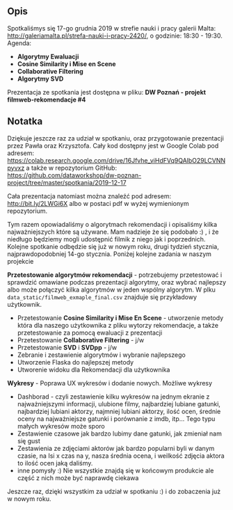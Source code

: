 ## Opis

Spotkaliśmys się 17-go grudnia 2019 w strefie nauki i pracy galerii Malta: http://galeriamalta.pl/strefa-nauki-i-pracy-2420/, o godzinie: 18:30 - 19:30. Agenda:

* **Algorytmy Ewaluacji**
* **Cosine Similarity i Mise en Scene**
* **Collaborative Filtering**
* **Algorytmy SVD**

Prezentacja ze spotkania jest dostępna w pliku: **DW Poznań - projekt filmweb-rekomendacje #4**

## Notatka

Dziękuje jeszcze raz za udział w spotkaniu, oraz przygotowanie prezentacji przez Pawła oraz Krzysztofa. Cały kod dostępny jest w Google Colab pod adresem:
https://colab.research.google.com/drive/16Jfvhe_viHdFVq9QAlbO29LCVNNpyvxz
a także w repozytorium GitHub:
https://github.com/dataworkshop/dw-poznan-project/tree/master/spotkania/2019-12-17

Cała prezentacja natomiast można znaleźć pod adresem: http://bit.ly/2LWGi6X albo w postaci pdf w wyżej wymienionym repozytorium.

Tym razem opowiadaliśmy o algorytmach rekomendacji i opisaliśmy kilka najważniejszych które są używane. Mam nadzieje że się podobało :) , i że niedługo będziemy mogli udostępnić filmik z niego jak i poprzednich.
Kolejne spotkanie odbędzie się już w nowym roku, drugi tydzień stycznia, najprawdopodobniej 14-go stycznia. Poniżej kolejne zadania w naszym projekcie



**Przetestowanie algorytmów rekomendacji** - potrzebujemy przetestować i sprawdzić omawiane podczas prezentacji algorytmy, oraz wybrać najlepszy albo może połączyć kilka algorytmów w jeden wspólny algorytm. W plku `data_static/filmweb_exmaple_final.csv` znajduje się przykładowy użytkownik.

* Przetestowanie **Cosine Similarity i Mise En Scene** - utworzenie metody która dla naszego użytkownika z pliku wytorzy rekomendacje, a także przetestowanie za pomocą ewaluacji z prezentacji
* Przetestowanie **Collaborative Filtering** - j/w
* Przetestowanie **SVD** i **SVDpp** - j/w
* Zebranie i zestawienie algorytmów i wybranie najlepszego
* Utworzenie Flaska do najlepszej metody
* Utworenie widoku dla Rekomendacji dla użytkownika

**Wykresy** - Poprawa UX wykresów i dodanie nowych. Możliwe wykresy

* Dashborad - czyli zestawienie kilku wykresów na jednym ekranie z najważniejszymi informacji, ulubione filmy, najbardziej lubiane gatunki, najbardziej lubiani aktorzy, najmniej lubiani aktorzy, ilość ocen, średnie oceny na najważniejsze gatunki i porównanie z imdb, itp... Tego typu małych wykresów może sporo
* Zestawienie czasowe jak bardzo lubimy dane gatunki, jak zmieniał nam się gust
* Zestawienia ze zdjęciami aktorów jak bardzo popularni byli w danym czasie, na Isi x czas na y, nasza średnia ocena, i weilkość zdjęcia aktora to ilość ocen jaką daliśmy.
* inne pomysły :) Nie wszystkie znajdą się w końcowym produkcie ale część z nich może być naprawdę ciekawa



Jeszcze raz, dzięki wszystkim za udział w spotkaniu :) i do zobaczenia już w nowym roku.